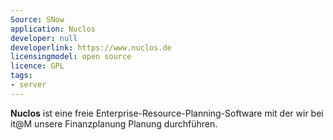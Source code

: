```yaml
---
Source: SNow
application: Nuclos
developer: null
developerlink: https://www.nuclos.de
licensingmodel: open source
licence: GPL
tags:
- server
---
```


__Nuclos__ ist eine freie Enterprise-Resource-Planning-Software mit der wir bei it@M unsere Finanzplanung Planung durchführen.
